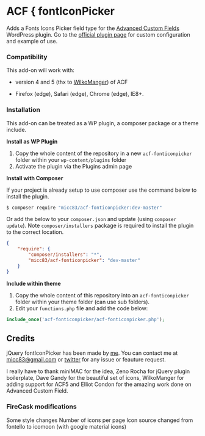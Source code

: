 ACF { fontIconPicker
==============

Adds a Fonts Icons Picker field type for the [Advanced Custom Fields](http://wordpress.org/extend/plugins/advanced-custom-fields/) WordPress plugin. Go to the [official plugin page](http://codeb.it/fonticonpicker/#acf) for custom configuration and example of use.

### Compatibility

This add-on will work with:

* version 4 and 5 (thx to [WilkoManger](https://github.com/WilkoManger)) of ACF

* Firefox (edge), Safari (edge), Chrome (edge), IE8+.

### Installation

This add-on can be treated as a WP plugin, a composer package or a theme include.

**Install as WP Plugin**

1. Copy the whole content of the repository in a new `acf-fonticonpicker` folder within your `wp-content/plugins` folder
2. Activate the plugin via the Plugins admin page

**Install with Composer**

If your project is already setup to use composer use the command below to install the plugin.

```bash
$ composer require "micc83/acf-fonticonpicker:dev-master"
```

Or add the below to your `composer.json` and update (using `composer update`). Note `composer/installers` package is required to install the plugin to the correct location.

```json
{
    "require": {
        "composer/installers": "*",
        "micc83/acf-fonticonpicker": "dev-master"
    }
}
```

**Include within theme**

1.	Copy the whole content of this repository into an `acf-fonticonpicker` folder within your theme folder (can use sub folders).
2.	Edit your `functions.php` file and add the code below:

```php
include_once('acf-fonticonpicker/acf-fonticonpicker.php');
```
## Credits

jQuery fontIconPicker has been made by [me](http://codeb.it). You can contact me at micc83@gmail.com or [twitter](https://twitter.com/Micc1983) for any issue or feauture request.

I really have to thank miniMAC for the idea, Zeno Rocha for jQuery plugin boilerplate, Dave Gandy for the beautiful set of icons, WilkoManger for adding support for ACF5 and Elliot Condon for the amazing work done on Advanced Custom Field.

### FireCask modifications

Some style changes
Number of icons per page
Icon source changed from fontello to icomoon (with google material icons)